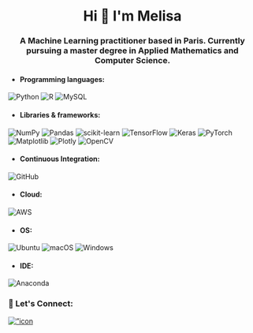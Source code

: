 <h1 align="center">Hi 👋 I'm Melisa</h1>
<h3 align="center">A Machine Learning practitioner based in Paris. Currently pursuing a master degree in Applied Mathematics and Computer Science.</h3>



*  <h4 align="left">Programming languages:</h4>
![Python](https://img.shields.io/badge/python-3670A0?style=for-the-badge&logo=python&logoColor=ffdd54) ![R](https://img.shields.io/badge/r-%23276DC3.svg?style=for-the-badge&logo=r&logoColor=white) ![MySQL](https://img.shields.io/badge/mysql-%2300f.svg?style=for-the-badge&logo=mysql&logoColor=white)

*  <h4 align="left">Libraries & frameworks:</h4> 
![NumPy](https://img.shields.io/badge/numpy-%23013243.svg?style=for-the-badge&logo=numpy&logoColor=white) ![Pandas](https://img.shields.io/badge/pandas-%23150458.svg?style=for-the-badge&logo=pandas&logoColor=white) ![scikit-learn](https://img.shields.io/badge/scikit--learn-%23F7931E.svg?style=for-the-badge&logo=scikit-learn&logoColor=white) ![TensorFlow](https://img.shields.io/badge/TensorFlow-%23FF6F00.svg?style=for-the-badge&logo=TensorFlow&logoColor=white) ![Keras](https://img.shields.io/badge/Keras-%23D00000.svg?style=for-the-badge&logo=Keras&logoColor=white) ![PyTorch](https://img.shields.io/badge/PyTorch-%23EE4C2C.svg?style=for-the-badge&logo=PyTorch&logoColor=white) ![Matplotlib](https://img.shields.io/badge/Matplotlib-%23ffffff.svg?style=for-the-badge&logo=Matplotlib&logoColor=black) ![Plotly](https://img.shields.io/badge/Plotly-%233F4F75.svg?style=for-the-badge&logo=plotly&logoColor=white) ![OpenCV](https://img.shields.io/badge/opencv-%23white.svg?style=for-the-badge&logo=opencv&logoColor=white)

*  <h4 align="left">Continuous Integration:</h4>
![GitHub](https://img.shields.io/badge/github-%23121011.svg?style=for-the-badge&logo=github&logoColor=white)

*  <h4 align="left">Cloud:</h4>
![AWS](https://img.shields.io/badge/AWS-%23FF9900.svg?style=for-the-badge&logo=amazon-aws&logoColor=white)

*  <h4 align="left">OS:</h4>
![Ubuntu](https://img.shields.io/badge/Ubuntu-E95420?style=for-the-badge&logo=ubuntu&logoColor=white) ![macOS](https://img.shields.io/badge/mac%20os-000000?style=for-the-badge&logo=macos&logoColor=F0F0F0) ![Windows](https://img.shields.io/badge/Windows-0078D6?style=for-the-badge&logo=windows&logoColor=white)

*  <h4 align="left">IDE:</h4>
![Anaconda](https://img.shields.io/badge/Anaconda-%2344A833.svg?style=for-the-badge&logo=anaconda&logoColor=white)


<h3 align="left">🔗 Let's Connect:</h3>
<p align="left">
  <a href=”https://www.linkedin.com/in/melisavarol/"><img align=”left” src=”https://raw.githubusercontent.com/username/reponame/branch/foldername/icon.svg" alt=”icon | LinkedIn” width=”21px”/></a>
</p>
